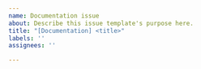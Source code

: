 ```yaml
---
name: Documentation issue
about: Describe this issue template's purpose here.
title: "[Documentation] <title>"
labels: ''
assignees: ''

---
```



